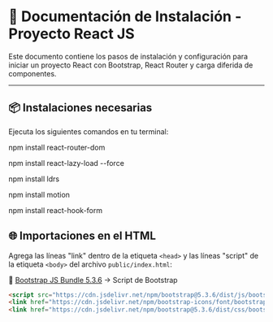 # 📘 Documentación de Instalación - Proyecto React JS

Este documento contiene los pasos de instalación y configuración para iniciar un proyecto React con Bootstrap, React Router y carga diferida de componentes.

---

## 📦 Instalaciones necesarias

Ejecuta los siguientes comandos en tu terminal:

npm install react-router-dom

npm install react-lazy-load --force

npm install ldrs

npm install motion

npm install react-hook-form

## 🌐 Importaciones en el HTML

Agrega las líneas "link" dentro de la etiqueta `<head>` y las líneas "script" de la etiqueta `<body>` del archivo `public/index.html`:

🔸 [Bootstrap JS Bundle 5.3.6](https://getbootstrap.com/docs/5.3/getting-started/introduction/) → Script de Bootstrap

```html
<script src="https://cdn.jsdelivr.net/npm/bootstrap@5.3.6/dist/js/bootstrap.bundle.min.js" integrity="sha384-j1CDi7MgGQ12Z7Qab0qlWQ/Qqz24Gc6BM0thvEMVjHnfYGF0rmFCozFSxQBxwHKO" crossorigin="anonymous"></script>
<link href="https://cdn.jsdelivr.net/npm/bootstrap-icons/font/bootstrap-icons.css" rel="stylesheet">
<link href="https://cdn.jsdelivr.net/npm/bootstrap@5.3.6/dist/css/bootstrap.min.css" rel="stylesheet" integrity="sha384-4Q6Gf2aSP4eDXB8Miphtr37CMZZQ5oXLH2yaXMJ2w8e2ZtHTl7GptT4jmndRuHDT" crossorigin="anonymous">
